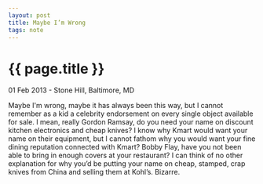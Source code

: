 ```yaml
---
layout: post
title: Maybe I’m Wrong
tags: note
---
```


{{ page.title }}
================

<p class="meta">01 Feb 2013 - Stone Hill, Baltimore, MD</p>

Maybe I'm wrong, maybe it has always been this way, but I cannot remember as a kid a celebrity endorsement on every single object available for sale. I mean, really Gordon Ramsay, do you need your name on discount kitchen electronics and cheap knives? I know why Kmart would want your name on their equipment, but I cannot fathom why you would want your fine dining reputation connected with Kmart? Bobby Flay, have you not been able to bring in enough covers at your restaurant? I can think of no other explanation for why you’d be putting your name on cheap, stamped, crap knives from China and selling them at Kohl’s. Bizarre.
